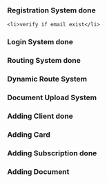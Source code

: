 ### Registration System done

    <li>verify if email exist</li>

### Login System done

### Routing System done

### Dynamic Route System

### Document Upload System

### Adding Client done

### Adding Card

### Adding Subscription done

### Adding Document
